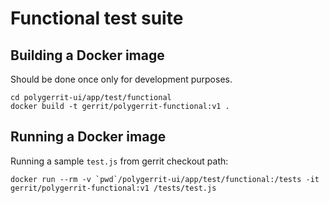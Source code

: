 # Functional test suite

## Building a Docker image

Should be done once only for development purposes.

```
cd polygerrit-ui/app/test/functional
docker build -t gerrit/polygerrit-functional:v1 .
```

## Running a Docker image

Running a sample `test.js` from gerrit checkout path:

```
docker run --rm -v `pwd`/polygerrit-ui/app/test/functional:/tests -it gerrit/polygerrit-functional:v1 /tests/test.js
```
